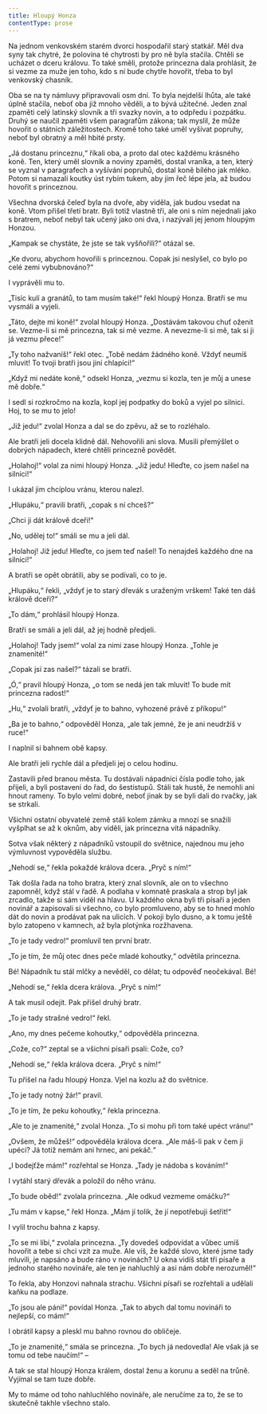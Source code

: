 ```yaml
---
title: Hloupý Honza
contentType: prose
---
```


<section>

Na jednom venkovském starém dvorci hospodařil starý statkář. Měl dva syny tak chytré, že polovina té chytrosti by pro ně byla stačila. Chtěli se ucházet o dceru královu. To také směli, protože princezna dala prohlásit, že si vezme za muže jen toho, kdo s ní bude chytře hovořit, třeba to byl venkovský chasník.

Oba se na ty námluvy připravovali osm dní. To byla nejdelší lhůta, ale také úplně stačila, neboť oba již mnoho věděli, a to bývá užitečné. Jeden znal zpaměti celý latinský slovník a tři svazky novin, a to odpředu i pozpátku. Druhý se naučil zpaměti všem paragrafům zákona; tak myslil, že může hovořit o státních záležitostech. Kromě toho také uměl vyšívat popruhy, neboť byl obratný a měl hbité prsty.

„Já dostanu princeznu,“ říkali oba, a proto dal otec každému krásného koně. Ten, který uměl slovník a noviny zpaměti, dostal vraníka, a ten, který se vyznal v paragrafech a vyšívání popruhů, dostal koně bílého jak mléko. Potom si namazali koutky úst rybím tukem, aby jim řeč lépe jela, až budou hovořit s princeznou.

Všechna dvorská čeleď byla na dvoře, aby viděla, jak budou vsedat na koně. Vtom přišel třetí bratr. Byli totiž vlastně tři, ale oni s ním nejednali jako s bratrem, neboť nebyl tak učený jako oni dva, i nazývali jej jenom hloupým Honzou.

„Kampak se chystáte, že jste se tak vyšňořili?“ otázal se.

„Ke dvoru, abychom hovořili s princeznou. Copak jsi neslyšel, co bylo po celé zemi vybubnováno?“

I vyprávěli mu to.

„Tisíc kulí a granátů, to tam musím také!“ řekl hloupý Honza. Bratři se mu vysmáli a vyjeli.

„Táto, dejte mi koně!“ zvolal hloupý Honza. „Dostávám takovou chuť oženit se. Vezme-li si mě princezna, tak si mě vezme. A nevezme-li si mě, tak si ji já vezmu přece!“

„Ty toho nažvaníš!“ řekl otec. „Tobě nedám žádného koně. Vždyť neumíš mluvit! To tvoji bratři jsou jiní chlapíci!“

„Když mi nedáte koně,“ odsekl Honza, „vezmu si kozla, ten je můj a unese mě dobře.“

I sedl si rozkročmo na kozla, kopl jej podpatky do boků a vyjel po silnici. Hoj, to se mu to jelo!

„Již jedu!“ zvolal Honza a dal se do zpěvu, až se to rozléhalo.

Ale bratři jeli docela klidně dál. Nehovořili ani slova. Musili přemýšlet o dobrých nápadech, které chtěli princezně povědět.

„Holahoj!“ volal za nimi hloupý Honza. „Již jedu! Hleďte, co jsem našel na silnici!“

I ukázal jim chcíplou vránu, kterou nalezl.

„Hlupáku,“ pravili bratři, „copak s ní chceš?“

„Chci ji dát králově dceři!“

„No, udělej to!“ smáli se mu a jeli dál.

„Holahoj! Již jedu! Hleďte, co jsem teď našel! To nenajdeš každého dne na silnici!“

A bratři se opět obrátili, aby se podívali, co to je.

„Hlupáku,“ řekli, „vždyť je to starý dřevák s uraženým vrškem! Také ten dáš králově dceři?“

„To dám,“ prohlásil hloupý Honza.

Bratři se smáli a jeli dál, až jej hodně předjeli.

„Holahoj! Tady jsem!“ volal za nimi zase hloupý Honza. „Tohle je znamenité!“

„Copak jsi zas našel?“ tázali se bratři.

„Ó,“ pravil hloupý Honza, „o tom se nedá jen tak mluvit! To bude mít princezna radost!“

„Hu,“ zvolali bratři, „vždyť je to bahno, vyhozené právě z příkopu!“

„Ba je to bahno,“ odpověděl Honza, „ale tak jemné, že je ani neudržíš v ruce!“

I naplnil si bahnem obě kapsy.

Ale bratři jeli rychle dál a předjeli jej o celou hodinu.

Zastavili před branou města. Tu dostávali nápadníci čísla podle toho, jak přijeli, a byli postaveni do řad, do šestistupů. Stáli tak hustě, že nemohli ani hnout rameny. To bylo velmi dobré, neboť jinak by se byli dali do rvačky, jak se strkali.

Všichni ostatní obyvatelé země stáli kolem zámku a mnozí se snažili vyšplhat se až k oknům, aby viděli, jak princezna vítá nápadníky.

Sotva však některý z nápadníků vstoupil do světnice, najednou mu jeho výmluvnost vypověděla službu.

„Nehodí se,“ řekla pokaždé králova dcera. „Pryč s ním!“

Tak došla řada na toho bratra, který znal slovník, ale on to všechno zapomněl, když stál v řadě. A podlaha v komnatě praskala a strop byl jak zrcadlo, takže si sám viděl na hlavu. U každého okna byli tři písaři a jeden novinář a zapisovali si všechno, co bylo promluveno, aby se to hned mohlo dát do novin a prodávat pak na ulicích. V pokoji bylo dusno, a k tomu ještě bylo zatopeno v kamnech, až byla plotýnka rozžhavena.

„To je tady vedro!“ promluvil ten první bratr.

„To je tím, že můj otec dnes peče mladé kohoutky,“ odvětila princezna.

Bé! Nápadník tu stál mlčky a nevěděl, co dělat; tu odpověď neočekával. Bé!

„Nehodí se,“ řekla dcera králova. „Pryč s ním!“

A tak musil odejít. Pak přišel druhý bratr.

„To je tady strašné vedro!“ řekl.

„Ano, my dnes pečeme kohoutky,“ odpověděla princezna.

„Cože, co?“ zeptal se a všichni písaři psali: Cože, co?

„Nehodí se,“ řekla králova dcera. „Pryč s ním!“

Tu přišel na řadu hloupý Honza. Vjel na kozlu až do světnice.

„To je tady notný žár!“ pravil.

„To je tím, že peku kohoutky,“ řekla princezna.

„Ale to je znamenité,“ zvolal Honza. „To si mohu při tom také upéct vránu!“

„Ovšem, že můžeš!“ odpověděla králova dcera. „Ale máš-li pak v čem ji upéci? Já totiž nemám ani hrnec, ani pekáč.“

„I bodejťže mám!“ rozřehtal se Honza. „Tady je nádoba s kováním!“

I vytáhl starý dřevák a položil do něho vránu.

„To bude oběd!“ zvolala princezna. „Ale odkud vezmeme omáčku?“

„Tu mám v kapse,“ řekl Honza. „Mám jí tolik, že jí nepotřebuji šetřit!“

I vylil trochu bahna z kapsy.

„To se mi líbí,“ zvolala princezna. „Ty dovedeš odpovídat a vůbec umíš hovořit a tebe si chci vzít za muže. Ale víš, že každé slovo, které jsme tady mluvili, je napsáno a bude ráno v novinách? U okna vidíš stát tři písaře a jednoho starého novináře, ale ten je nahluchlý a asi nám dobře nerozuměl!“

To řekla, aby Honzovi nahnala strachu. Všichni písaři se rozřehtali a udělali kaňku na podlaze.

„To jsou ale páni!“ povídal Honza. „Tak to abych dal tomu novináři to nejlepší, co mám!“

I obrátil kapsy a pleskl mu bahno rovnou do obličeje.

„To je znamenité,“ smála se princezna. „To bych já nedovedla! Ale však já se tomu od tebe naučím!“ –

A tak se stal hloupý Honza králem, dostal ženu a korunu a seděl na trůně. Vyjímal se tam tuze dobře.

My to máme od toho nahluchlého novináře, ale neručíme za to, že se to skutečně takhle všechno stalo.

</section>

[^1]: _hindská_ – indická

[^2]: _Etna_ – sopka na Sicílii

[^3]: _Vesuv_ – sopka v jižní Itálii, nedaleko města Neapole

[^4]: _brslenky_ – kožené selské kalhoty

[^5]: _dryády_ – sluly ve starověkém bájesloví víly, jejichž život úzce souvisel se životem stromů

[^6]: _Frederigsberg_ je předměstí Kodaně; vyniká výstavností

[^7]: _červená vlajka s bílým křížem_ – vlajka království dánského

[^8]: _Ezop_ – nejproslulejší skladatel bajek, Řek, který žil v 6. stol. před n. l.

[^9]: _Sokrates_ – slavný řecký filozof z 5. stol. před n. l.
